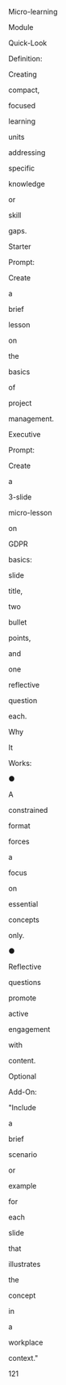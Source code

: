 Micro-learning
 
Module
 
Quick-Look
 
Definition:
 
Creating
 
compact,
 
focused
 
learning
 
units
 
addressing
 
specific
 
knowledge
 
or
 
skill
 
gaps.
 
Starter
 
Prompt:
 
Create
 
a
 
brief
 
lesson
 
on
 
the
 
basics
 
of
 
project
 
management.
 
Executive
 
Prompt:
 
Create
 
a
 
3-slide
 
micro-lesson
 
on
 
GDPR
 
basics:
 
slide
 
title,
 
two
 
bullet
 
points,
 
and
 
one
 
reflective
 
question
 
each.
 
Why
 
It
 
Works:
 
●
 
A
 
constrained
 
format
 
forces
 
a
 
focus
 
on
 
essential
 
concepts
 
only.
 
●
 
Reflective
 
questions
 
promote
 
active
 
engagement
 
with
 
content.
 
Optional
 
Add-On:
 
"Include
 
a
 
brief
 
scenario
 
or
 
example
 
for
 
each
 
slide
 
that
 
illustrates
 
the
 
concept
 
in
 
a
 
workplace
 
context."
 
 
121
 
 